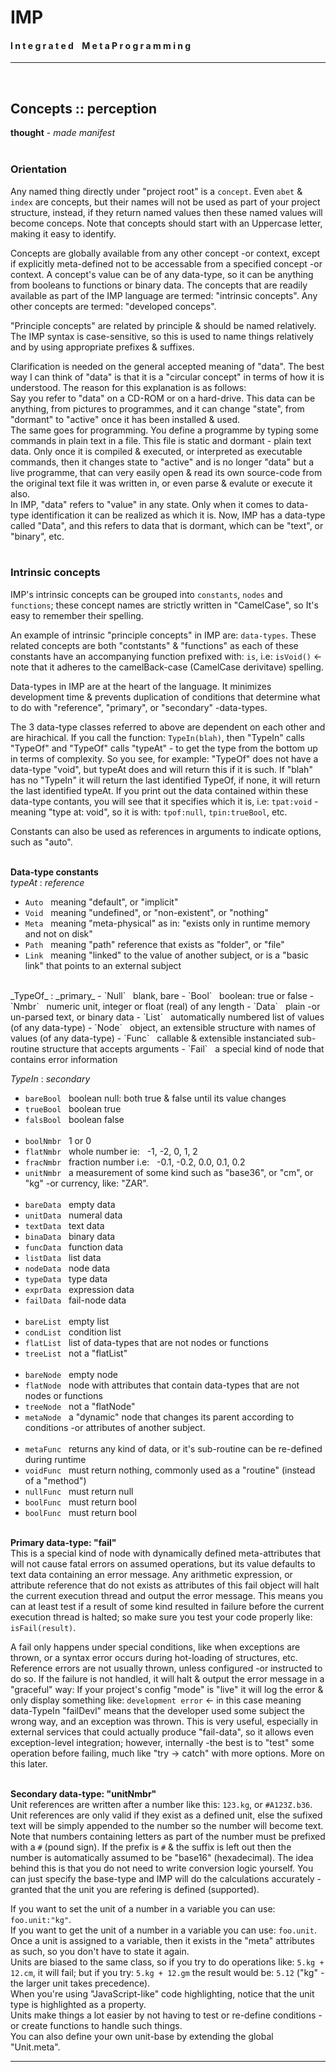# IMP
#### I n t e g r a t e d &nbsp;&nbsp; M e t a P r o g r a m m i n g
***
<br>




## Concepts :: perception
**thought** - _made manifest_
<br><br>

### Orientation
Any named thing directly under "project root" is a `concept`. Even `abet` & `index` are concepts, but their names will not be used as part of your project structure, instead, if they return named values then these named values will become conceps. Note that concepts should start with an Uppercase letter, making it easy to identify.

Concepts are globally available from any other concept -or context, except if explicitly meta-defined not to be accessable from a specified concept -or context. A concept's value can be of any data-type, so it can be anything from booleans to functions or binary data. The concepts that are readily available as part of the IMP language are termed: "intrinsic concepts". Any other concepts are termed: "developed conceps".

"Principle concepts" are related by principle & should be named relatively. The IMP syntax is case-sensitive, so this is used to name things relatively and by using appropriate prefixes & suffixes.

Clarification is needed on the general accepted meaning of "data". The best way I can think of "data" is that it is a "circular concept" in terms of how it is understood. The reason for this explanation is as follows:<br>
Say you refer to "data" on a CD-ROM or on a hard-drive. This data can be anything, from pictures to programmes, and it can change "state", from "dormant" to "active" once it has been installed & used.<br>
The same goes for programming. You define a programme by typing some commands in plain text in a file. This file is static and dormant - plain text data. Only once it is compiled & executed, or interpreted as executable commands, then it changes state to "active" and is no longer "data" but a live programme, that can very easily open & read its own source-code from the original text file it was written in, or even parse & evalute or execute it also.<br>
In IMP, "data" refers to "value" in any state. Only when it comes to data-type identification it can be realized as which it is. Now, IMP has a data-type called "Data", and this refers to data that is dormant, which can be "text", or "binary", etc.
<br><br>

### Intrinsic concepts
IMP's intrinsic concepts can be grouped into `constants`, `nodes` and `functions`; these concept names are strictly written in "CamelCase", so It's easy to remember their spelling.<br>

An example of intrinsic "principle concepts" in IMP are: `data-types`. These related concepts are both "contstants" & "functions" as each of these constants have an accompanying function prefixed with: `is`, i.e: `isVoid()` <- note that it adheres to the camelBack-case (CamelCase derivitave) spelling.

Data-types in IMP are at the heart of the language. It minimizes development time & prevents duplication of conditions that determine what to do with "reference", "primary", or "secondary" -data-types.

The 3 data-type classes referred to above are dependent on each other and are hirachical. If you call the function: `TypeIn(blah)`, then "TypeIn" calls "TypeOf" and "TypeOf" calls "typeAt" - to get the type from the bottom up in terms of complexity. So you see, for example: "TypeOf" does not have a data-type "void", but typeAt does and will return this if it is such. If "blah" has no "TypeIn" it will return the last identified TypeOf, if none, it will return the last identified typeAt. If you print out the data contained within these data-type contants, you will see that it specifies which it is, i.e: `tpat:void` -meaning "type at: void", so it is with: `tpof:null`, `tpin:trueBool`, etc.<br>

Constants can also be used as references in arguments to indicate options, such as "auto".
<br><br>

**Data-type constants**
<br>
_typeAt_ : _reference_
- `Auto` &nbsp; meaning "default", or "implicit"
- `Void` &nbsp; meaning "undefined", or "non-existent", or "nothing"
- `Meta` &nbsp; meaning "meta-physical" as in: "exists only in runtime memory and not on disk"
- `Path` &nbsp; meaning "path" reference that exists as "folder", or "file"
- `Link` &nbsp; meaning "linked" to the value of another subject, or is a "basic link" that points to an external subject

<br>
_TypeOf_ : _primary_
- `Null` &nbsp; blank, bare
- `Bool` &nbsp; boolean: true or false
- `Nmbr` &nbsp; numeric unit, integer or float (real) of any length
- `Data` &nbsp; plain -or un-parsed text, or binary data
- `List` &nbsp; automatically numbered list of values (of any data-type)
- `Node` &nbsp; object, an extensible structure with names of values (of any data-type)
- `Func` &nbsp; callable & extensible instanciated sub-routine structure that accepts arguments
- `Fail` &nbsp; a special kind of node that contains error information

_TypeIn_ : _secondary_
- `bareBool` &nbsp; boolean null: both true & false until its value changes
- `trueBool` &nbsp; boolean true
- `falsBool` &nbsp; boolean false
<br><br>
- `boolNmbr` &nbsp; 1 or 0
- `flatNmbr` &nbsp; whole number ie: &nbsp; -1, -2, 0, 1, 2
- `fracNmbr` &nbsp; fraction number i.e: &nbsp; -0.1, -0.2, 0.0, 0.1, 0.2
- `unitNmbr` &nbsp; a measurement of some kind such as "base36", or "cm", or "kg" -or currency, like: "ZAR".
<br><br>
- `bareData` &nbsp; empty data
- `unitData` &nbsp; numeral data
- `textData` &nbsp; text data
- `binaData` &nbsp; binary data
- `funcData` &nbsp; function data
- `listData` &nbsp; list data
- `nodeData` &nbsp; node data
- `typeData` &nbsp; type data
- `exprData` &nbsp; expression data
- `failData` &nbsp; fail-node data
<br><br>
- `bareList` &nbsp; empty list
- `condList` &nbsp; condition list
- `flatList` &nbsp; list of data-types that are not nodes or functions
- `treeList` &nbsp; not a "flatList"
<br><br>
- `bareNode` &nbsp; empty node
- `flatNode` &nbsp; node with attributes that contain data-types that are not nodes or functions
- `treeNode` &nbsp; not a "flatNode"
- `metaNode` &nbsp; a "dynamic" node that changes its parent according to conditions -or attributes of another subject.
<br><br>
- `metaFunc` &nbsp; returns any kind of data, or it's sub-routine can be re-defined during runtime
- `voidFunc` &nbsp; must return nothing, commonly used as a "routine" (instead of a "method")
- `nullFunc` &nbsp; must return null
- `boolFunc` &nbsp; must return bool
- `boolFunc` &nbsp; must return bool
<br><br>

**Primary data-type: "fail"**
<br>
This is a special kind of node with dynamically defined meta-attributes that will not cause fatal errors on assumed operations, but its value defaults to text data containing an error message. Any arithmetic expression, or attribute reference that do not exists as attributes of this fail object will halt the current execution thread and output the error message. This means you can at least test if a result of some kind resulted in failure before the current execution thread is halted; so make sure you test your code properly like: `isFail(result)`.

A fail only happens under special conditions, like when exceptions are thrown, or a syntax error occurs during hot-loading of structures, etc. Reference errors are not usually thrown, unless configured -or instructed to do so. If the failure is not handled, it will halt & output the error message in a "graceful" way: If your project's config "mode" is "live" it will log the error & only display something like: `development error` <- in this case meaning data-TypeIn "failDevl" means that the developer used some subject the wrong way, and an exception was thrown. This is very useful, especially in external services that could actually produce "fail-data", so it allows even exception-level integration; however, internally -the best is to "test" some operation before failing, much like "try -> catch" with more options. More on this later.
<br><br>

**Secondary data-type: "unitNmbr"**
<br>
Unit references are written after a number like this: `123.kg`, or `#A123Z.b36`. Unit references are only valid if they exist as a defined unit, else the sufixed text will be simply appended to the number so the number will become text.<br>
Note that numbers containing letters as part of the number must be prefixed with a `#` (pound sign). If the prefix is `#` & the suffix is left out then the number is automatically assumed to be "base16" (hexadecimal). The idea behind this is that you do not need to write conversion logic yourself. You can just specify the base-type and IMP will do the calculations accurately -granted that the unit you are refering is defined (supported).<br>

If you want to set the unit of a number in a variable you can use: `foo.unit:"kg"`.<br>If you want to get the unit of a number in a variable you can use: `foo.unit`.<br>Once a unit is assigned to a variable, then it exists in the "meta" attributes as such, so you don't have to state it again.<br>Units are biased to the same class, so if you try to do operations like: `5.kg + 12.cm`, it will fail; but if you try: `5.kg + 12.gm` the result would be: `5.12` ("kg" - the larger unit takes precedence).<br>When you're using "JavaScript-like" code highlighting, notice that the unit type is highlighted as a property.<br>Units make things a lot easier by not having to test or re-define conditions -or create functions to handle such things.<br>You can also define your own unit-base by extending the global "Unit.meta".
<br>
***

